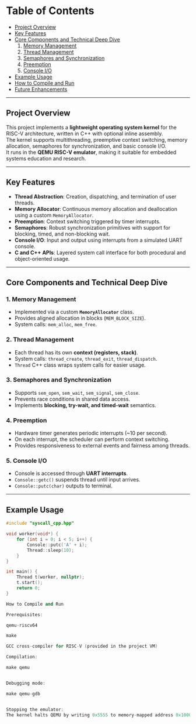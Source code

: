 # Table of Contents
- [Project Overview](#project-overview)  
- [Key Features](#key-features)  
- [Core Components and Technical Deep Dive](#core-components-and-technical-deep-dive)  
  1. [Memory Management](#1-memory-management)  
  2. [Thread Management](#2-thread-management)  
  3. [Semaphores and Synchronization](#3-semaphores-and-synchronization)  
  4. [Preemption](#4-preemption)  
  5. [Console I/O](#5-console-io)  
- [Example Usage](#example-usage)  
- [How to Compile and Run](#how-to-compile-and-run)  
- [Future Enhancements](#future-enhancements)  

---

## Project Overview
This project implements a **lightweight operating system kernel** for the RISC-V architecture, written in C++ with optional inline assembly.  
The kernel supports multithreading, preemptive context switching, memory allocation, semaphores for synchronization, and basic console I/O.  
It runs in the **QEMU RISC-V emulator**, making it suitable for embedded systems education and research.  

---

## Key Features
- **Thread Abstraction**: Creation, dispatching, and termination of user threads.  
- **Memory Allocator**: Continuous memory allocation and deallocation using a custom `MemoryAllocator`.  
- **Preemption**: Context switching triggered by timer interrupts.  
- **Semaphores**: Robust synchronization primitives with support for blocking, timed, and non-blocking wait.  
- **Console I/O**: Input and output using interrupts from a simulated UART console.  
- **C and C++ APIs**: Layered system call interface for both procedural and object-oriented usage.  

---

## Core Components and Technical Deep Dive

### 1. Memory Management
- Implemented via a custom **`MemoryAllocator`** class.  
- Provides aligned allocation in blocks (`MEM_BLOCK_SIZE`).  
- System calls: `mem_alloc`, `mem_free`.  

### 2. Thread Management
- Each thread has its own **context (registers, stack)**.  
- System calls: `thread_create`, `thread_exit`, `thread_dispatch`.  
- `Thread` C++ class wraps system calls for easier usage.  

### 3. Semaphores and Synchronization
- Supports `sem_open`, `sem_wait`, `sem_signal`, `sem_close`.  
- Prevents race conditions in shared data access.  
- Implements **blocking, try-wait, and timed-wait** semantics.  

### 4. Preemption
- Hardware timer generates periodic interrupts (~10 per second).  
- On each interrupt, the scheduler can perform context switching.  
- Provides responsiveness to external events and fairness among threads.  

### 5. Console I/O
- Console is accessed through **UART interrupts**.  
- `Console::getc()` suspends thread until input arrives.  
- `Console::putc(char)` outputs to terminal.  

---

## Example Usage
```cpp
#include "syscall_cpp.hpp"

void worker(void*) {
    for (int i = 0; i < 5; i++) {
        Console::putc('A' + i);
        Thread::sleep(10);
    }
}

int main() {
    Thread t(worker, nullptr);
    t.start();
    return 0;
}

How to Compile and Run

Prerequisites:

qemu-riscv64

make

GCC cross-compiler for RISC-V (provided in the project VM)

Compilation:

make qemu


Debugging mode:

make qemu-gdb


Stopping the emulator:
The kernel halts QEMU by writing 0x5555 to memory-mapped address 0x100000.
